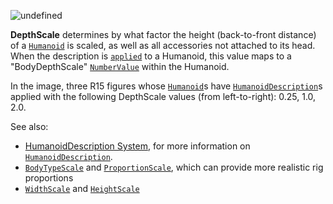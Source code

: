 ![undefined](https://prod.docsiteassets.roblox.com/assets/legacy/DepthScale.jpg)

**DepthScale** determines by what factor the height (back-to-front
distance) of a [`Humanoid`](https://create.roblox.com/docs/reference/engine/classes/Humanoid) is scaled, as well as all accessories not
attached to its head. When the description is
[`applied`](https://create.roblox.com/docs/reference/engine/classes/Humanoid#ApplyDescription) to a Humanoid, this value maps
to a "BodyDepthScale" [`NumberValue`](https://create.roblox.com/docs/reference/engine/classes/NumberValue) within the Humanoid.

In the image, three R15 figures whose [`Humanoid`](https://create.roblox.com/docs/reference/engine/classes/Humanoid)s have
[`HumanoidDescription`](https://create.roblox.com/docs/reference/engine/classes/HumanoidDescription)s applied with the following DepthScale values
(from left-to-right): 0.25, 1.0, 2.0.

See also:

- [HumanoidDescription System](https://create.roblox.com/docs/characters/appearance#humanoiddescription),
for more information on [`HumanoidDescription`](https://create.roblox.com/docs/reference/engine/classes/HumanoidDescription).
- [`BodyTypeScale`](https://create.roblox.com/docs/reference/engine/classes/HumanoidDescription#BodyTypeScale) and
[`ProportionScale`](https://create.roblox.com/docs/reference/engine/classes/HumanoidDescription#ProportionScale), which can
provide more realistic rig proportions
- [`WidthScale`](https://create.roblox.com/docs/reference/engine/classes/HumanoidDescription#HeightScale) and
[`HeightScale`](https://create.roblox.com/docs/reference/engine/classes/HumanoidDescription#DepthScale)